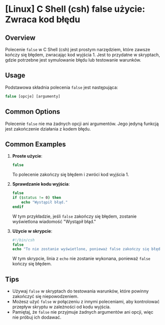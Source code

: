 # [Linux] C Shell (csh) false użycie: Zwraca kod błędu

## Overview
Polecenie `false` w C Shell (csh) jest prostym narzędziem, które zawsze kończy się błędem, zwracając kod wyjścia 1. Jest to przydatne w skryptach, gdzie potrzebne jest symulowanie błędu lub testowanie warunków.

## Usage
Podstawowa składnia polecenia `false` jest następująca:

```csh
false [opcje] [argumenty]
```

## Common Options
Polecenie `false` nie ma żadnych opcji ani argumentów. Jego jedyną funkcją jest zakończenie działania z kodem błędu.

## Common Examples

1. **Proste użycie**:
   ```csh
   false
   ```
   To polecenie zakończy się błędem i zwróci kod wyjścia 1.

2. **Sprawdzanie kodu wyjścia**:
   ```csh
   false
   if ($status != 0) then
       echo "Wystąpił błąd."
   endif
   ```
   W tym przykładzie, jeśli `false` zakończy się błędem, zostanie wyświetlona wiadomość "Wystąpił błąd."

3. **Użycie w skrypcie**:
   ```csh
   #!/bin/csh
   false
   echo "To nie zostanie wyświetlone, ponieważ false zakończy się błędem."
   ```
   W tym skrypcie, linia z `echo` nie zostanie wykonana, ponieważ `false` kończy się błędem.

## Tips
- Używaj `false` w skryptach do testowania warunków, które powinny zakończyć się niepowodzeniem.
- Możesz użyć `false` w połączeniu z innymi poleceniami, aby kontrolować przepływ skryptu w zależności od kodu wyjścia.
- Pamiętaj, że `false` nie przyjmuje żadnych argumentów ani opcji, więc nie próbuj ich dodawać.